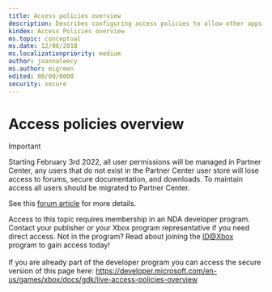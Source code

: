 ```yaml
---
title: Access policies overview
description: Describes configuring access policies to allow other apps, games, and services to access a title's Xbox Live settings.
kindex: Access Policies overview
ms.topic: conceptual
ms.date: 12/06/2018
ms.localizationpriority: medium
author: joannaleecy
ms.author: migreen
edited: 00/00/0000
security: secure
---
```


# Access policies overview
> [!IMPORTANT]
> Starting February 3rd 2022, all user permissions will be managed in Partner Center, any users that do not exist in the Partner Center user store will lose access to forums, secure documentation, and downloads. To maintain access all users should be migrated to Partner Center. <p></p>See this <a href="https://forums.xboxlive.com/articles/132187/breaking-change-user-access-for-forums-secure-docu.html">forum article</a> for more details.  

 Access to this topic requires membership in an NDA developer program. Contact your publisher or your Xbox program representative if you need direct access. Not in the program? Read about joining the <a href="https://www.xbox.com/Developers/id">ID@Xbox</a> program to gain access today!  <br/><br/>If you are already part of the developer program you can access the secure version of this page here: <a target="_blank" href="https://developer.microsoft.com/en-us/games/xbox/docs/gdk/live-access-policies-overview">https://developer.microsoft.com/en-us/games/xbox/docs/gdk/live-access-policies-overview</a>